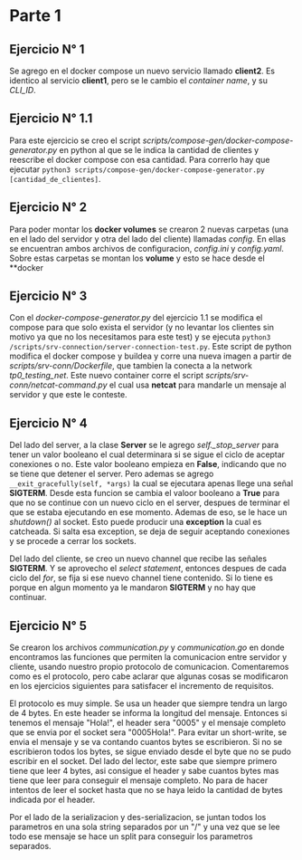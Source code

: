 # Parte 1

## Ejercicio N° 1

Se agrego en el docker compose un nuevo servicio llamado **client2**. Es identico al
servicio **client1**, pero se le cambio el _container name_, y su _CLI_ID_.

## Ejercicio N° 1.1
Para este ejercicio se creo el script _scripts/compose-gen/docker-compose-generator.py_ en python al que se le indica la cantidad de clientes y reescribe el docker compose con esa cantidad. Para correrlo hay que ejecutar `python3 scripts/compose-gen/docker-compose-generator.py [cantidad_de_clientes]`.


## Ejercicio N° 2

Para poder montar los **docker volumes** se crearon 2 nuevas carpetas (una en el lado del servidor y otra del lado del cliente) llamadas _config_. En ellas se encuentran ambos archivos de configuracion, _config.ini_ y _config.yaml_. Sobre estas carpetas se montan los **volume** y esto se hace desde el **docker

## Ejercicio N° 3

Con el _docker-compose-generator.py_ del ejercicio 1.1 se modifica el compose para que solo exista el servidor (y no levantar los clientes sin motivo ya que no los necesitamos para este test) y se ejecuta `python3 /scripts/srv-connection/server-connection-test.py`. Este script de python modifica el docker compose y buildea y corre una nueva imagen a partir de _scripts/srv-conn/Dockerfile_, que tambien la conecta a la network _tp0_testing_net_. Este nuevo container corre el script _scripts/srv-conn/netcat-command.py_ el cual usa **netcat** para mandarle un mensaje al servidor y que este le conteste.

## Ejercicio N° 4

Del lado del server, a la clase **Server** se le agrego *self._stop_server* para tener un valor booleano el cual determinara si se sigue el ciclo de aceptar conexiones o no. Este valor booleano empieza en **False**, indicando que no se tiene que detener el server. Pero ademas se agrego `__exit_gracefully(self, *args)` la cual se ejecutara apenas llege una señal **SIGTERM**. Desde esta funcion se cambia el valoor booleano a **True** para que no se continue con un nuevo ciclo en el server, despues de terminar el que se estaba ejecutando en ese momento. Ademas de eso, se le hace un _shutdown()_ al socket. Esto puede producir una **exception** la cual es catcheada. Si salta esa exception, se deja de seguir aceptando conexiones y se procede a cerrar los sockets.

Del lado del cliente, se creo un nuevo channel que recibe las señales **SIGTERM**. Y se aprovecho el _select statement_, entonces despues de cada ciclo del _for_, se fija si ese nuevo channel tiene contenido. Si lo tiene es porque en algun momento ya le mandaron **SIGTERM** y no hay que continuar. 

## Ejercicio N° 5

Se crearon los archivos _communication.py_ y _communication.go_ en donde encontramos las funciones que permiten la comunicacion entre servidor y cliente, usando nuestro propio protocolo de comunicacion. Comentaremos como es el protocolo, pero cabe aclarar que algunas cosas se modificaron en los ejercicios siguientes para satisfacer el incremento de requisitos.

El protocolo es muy simple. Se usa un header que siempre tendra un largo de 4 bytes. En este header se informa la longitud del mensaje. Entonces si tenemos el mensaje "Hola!", el header sera "0005" y el mensaje completo que se envia por el socket sera "0005Hola!". Para evitar un short-write, se envia el mensaje y se va contando cuantos bytes se escribieron. Si no se escribieron todos los bytes, se sigue enviado desde el byte que no se pudo escribir en el socket. Del lado del lector, este sabe que siempre primero tiene que leer 4 bytes, asi consigue el header y sabe cuantos bytes mas tiene que leer para conseguir el mensaje completo. No para de hacer intentos de leer el socket hasta que no se haya leido la cantidad de bytes indicada por el header.

Por el lado de la serializacion y des-serializacion, se juntan todos los parametros en una sola string separados por un "/" y una vez que se lee todo ese mensaje se hace un split para conseguir los parametros separados.